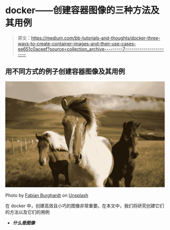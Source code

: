 # docker——创建容器图像的三种方法及其用例

> 原文：<https://medium.com/bb-tutorials-and-thoughts/docker-three-ways-to-create-container-images-and-their-use-cases-ee651c0aceef?source=collection_archive---------7----------------------->

## 用不同方式的例子创建容器图像及其用例

![](img/1125d5949385e5d2a5b5a40ac17d80aa.png)

Photo by [Fabian Burghardt](https://unsplash.com/@fabuchao?utm_source=medium&utm_medium=referral) on [Unsplash](https://unsplash.com?utm_source=medium&utm_medium=referral)

在 docker 中，创建高效且小巧的图像非常重要。在本文中，我们将研究创建它们的方法以及它们的用例

*   ***什么是图像***